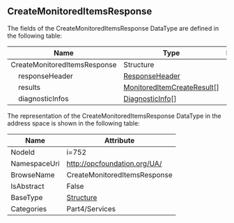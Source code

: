 <!-- datatype -->
## CreateMonitoredItemsResponse
  
<!-- end of description -->
The fields of the CreateMonitoredItemsResponse DataType are defined in the following table:  

|Name|Type|Description|
|---|---|---|
|CreateMonitoredItemsResponse|Structure||
|&nbsp;&nbsp;&nbsp;&nbsp;responseHeader|[ResponseHeader](../../../Part4/Services/ResponseHeader/readme.md)||
|&nbsp;&nbsp;&nbsp;&nbsp;results|[MonitoredItemCreateResult](../../../Part4/Services/MonitoredItemCreateResult/readme.md)[]||
|&nbsp;&nbsp;&nbsp;&nbsp;diagnosticInfos|[DiagnosticInfo](../../../Part4/DataTypes/DiagnosticInfo/readme.md)[]||

The representation of the CreateMonitoredItemsResponse DataType in the address space is shown in the following table:  

|Name|Attribute|
|---|---|
|NodeId|i=752|
|NamespaceUri|http://opcfoundation.org/UA/|
|BrowseName|CreateMonitoredItemsResponse|
|IsAbstract|False|
|BaseType|[Structure](../../../Part3/DataTypes/Structure/readme.md)|
|Categories|Part4/Services|

